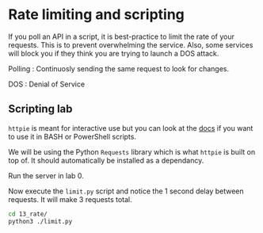 # Rate limiting and scripting

If you poll an API in a script, it is best-practice
to limit the rate of your requests.
This is to prevent overwhelming the service.
Also, some services will block you if they think
you are trying to launch a DOS attack.

Polling
: Continuosly sending the same request to look for changes.

DOS
: Denial of Service

## Scripting lab

`httpie` is meant for interactive use but you can look
at the [docs](https://httpie.io/docs/cli/scripting) if you want to
use it in BASH or PowerShell scripts.

We will be using the Python `Requests` library
which is what `httpie` is built on top of.
It should automatically be installed as a
dependancy.

Run the server in lab 0.

Now execute the `limit.py` script and notice the 1 second delay
between requests. It will make 3 requests total.

```BASH
cd 13_rate/
python3 ./limit.py
```
